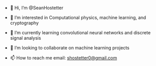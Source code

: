 - 👋 Hi, I’m @SeanHostetter

- 👀 I’m interested in Computational physics, machine learning, and cryptography
    
- 🌱 I’m currently learning convolutional neural networks and discrete signal analysis
    
- 💞️ I’m looking to collaborate on machine learning projects
    
- 📫 How to reach me 
    email: shostetter0@gmail.com

<!---
SeanHostetter/SeanHostetter is a ✨ special ✨ repository because its `README.md` (this file) appears on your GitHub profile.
You can click the Preview link to take a look at your changes.
--->
